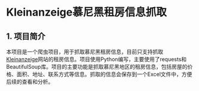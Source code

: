 # Kleinanzeige慕尼黑租房信息抓取
## 1. 项目简介
本项目是一个爬虫项目，用于抓取慕尼黑租房信息，目前只支持抓取[Kleinanzeige](https://www.kleinanzeigen.de)网站的租房信息。项目使用Python编写，主要使用了requests和BeautifulSoup库。项目的主要功能是抓取慕尼黑地区的租房信息，包括房屋的价格、面积、地址、联系方式等信息。抓取的信息会保存到一个Excel文件中，方便后续的查看和分析。
